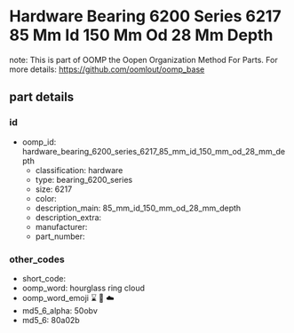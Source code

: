 # Hardware Bearing 6200 Series 6217 85 Mm Id 150 Mm Od 28 Mm Depth  

note: This is part of OOMP the Oopen Organization Method For Parts. For more details: https://github.com/oomlout/oomp_base

##  part details





### id
* oomp_id: hardware_bearing_6200_series_6217_85_mm_id_150_mm_od_28_mm_depth
  * classification: hardware
  * type: bearing_6200_series
  * size: 6217
  * color: 
  * description_main: 85_mm_id_150_mm_od_28_mm_depth
  * description_extra: 
  * manufacturer: 
  * part_number: 

### other_codes
* short_code: 
* oomp_word: hourglass ring cloud
* oomp_word_emoji :hourglass: :ring: :cloud:
* md5_6_alpha: 50obv
* md5_6: 80a02b